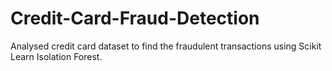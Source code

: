 # Credit-Card-Fraud-Detection
Analysed credit card dataset to find the fraudulent transactions using Scikit Learn Isolation Forest.
